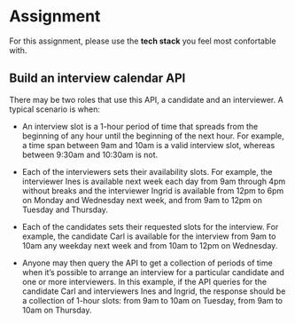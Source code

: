 # Assignment

For this assignment, please use the **tech stack** you feel most confortable with.

## Build an interview calendar API
There may be two roles that use this API, a candidate and an interviewer. A typical scenario is when:

- An interview slot is a 1-hour period of time that spreads from the beginning of any hour until the beginning of the next hour. For example, a time span between 9am and 10am is a valid interview slot, whereas between 9:30am and 10:30am is not.
  
- Each of the interviewers sets their availability slots. For example, the interviewer Ines is available next week each day from 9am through 4pm without breaks and the interviewer Ingrid is available from 12pm to 6pm on Monday and Wednesday next week, and from 9am to 12pm on Tuesday and Thursday.

- Each of the candidates sets their requested slots for the interview. For example, the candidate Carl is available for the interview from 9am to 10am any weekday next week and from 10am to 12pm on Wednesday.

- Anyone may then query the API to get a collection of periods of time when it’s possible to arrange an interview for a particular candidate and one or more interviewers. In this example, if the API queries for the candidate Carl and interviewers Ines and Ingrid, the response should be a collection of 1-hour slots: from 9am to 10am on Tuesday, from 9am to 10am on Thursday.